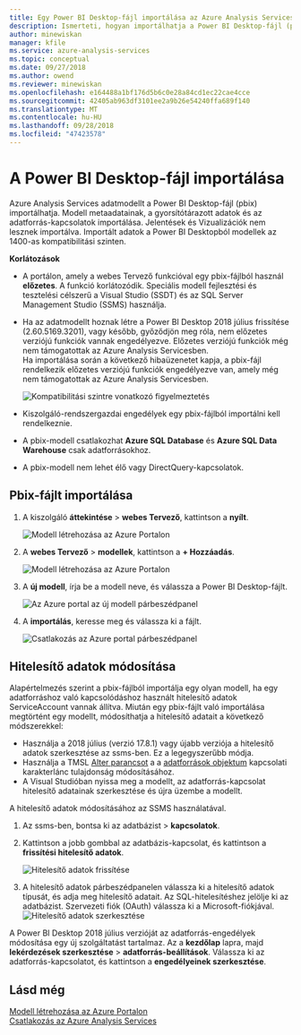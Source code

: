 ```yaml
---
title: Egy Power BI Desktop-fájl importálása az Azure Analysis Services |} A Microsoft Docs
description: Ismerteti, hogyan importálhatja a Power BI Desktop-fájl (pbix) Azure portal használatával.
author: minewiskan
manager: kfile
ms.service: azure-analysis-services
ms.topic: conceptual
ms.date: 09/27/2018
ms.author: owend
ms.reviewer: minewiskan
ms.openlocfilehash: e164488a1bf176d5b6c0e28a84cd1ec22cae4cce
ms.sourcegitcommit: 42405ab963df3101ee2a9b26e54240ffa689f140
ms.translationtype: MT
ms.contentlocale: hu-HU
ms.lasthandoff: 09/28/2018
ms.locfileid: "47423578"
---
```

# <a name="import-a-power-bi-desktop-file"></a>A Power BI Desktop-fájl importálása

Azure Analysis Services adatmodellt a Power BI Desktop-fájl (pbix) importálhatja. Modell metaadatainak, a gyorsítótárazott adatok és az adatforrás-kapcsolatok importálása. Jelentések és Vizualizációk nem lesznek importálva. Importált adatok a Power BI Desktopból modellek az 1400-as kompatibilitási szinten.

**Korlátozások**   

- A portálon, amely a webes Tervező funkcióval egy pbix-fájlból használ **előzetes**. A funkció korlátozódik. Speciális modell fejlesztési és tesztelési célszerű a Visual Studio (SSDT) és az SQL Server Management Studio (SSMS) használja.
- Ha az adatmodellt hoznak létre a Power BI Desktop 2018 július frissítése (2.60.5169.3201), vagy később, győződjön meg róla, nem előzetes verziójú funkciók vannak engedélyezve. Előzetes verziójú funkciók még nem támogatottak az Azure Analysis Servicesben.  
Ha importálása során a következő hibaüzenetet kapja, a pbix-fájl rendelkezik előzetes verziójú funkciók engedélyezve van, amely még nem támogatottak az Azure Analysis Servicesben.

    ![Kompatibilitási szintre vonatkozó figyelmeztetés](./media/analysis-services-import-pbix/aas-import-pbix-cl-warning.png)   
- Kiszolgáló-rendszergazdai engedélyek egy pbix-fájlból importálni kell rendelkeznie.
- A pbix-modell csatlakozhat **Azure SQL Database** és **Azure SQL Data Warehouse** csak adatforrásokhoz.
- A pbix-modell nem lehet élő vagy DirectQuery-kapcsolatok. 


## <a name="to-import-from-pbix"></a>Pbix-fájlt importálása

1. A kiszolgáló **áttekintése** > **webes Tervező**, kattintson a **nyílt**.

    ![Modell létrehozása az Azure Portalon](./media/analysis-services-create-model-portal/aas-create-portal-overview-wd.png)

2. A **webes Tervező** > **modellek**, kattintson a **+ Hozzáadás**.

    ![Modell létrehozása az Azure Portalon](./media/analysis-services-create-model-portal/aas-create-portal-models.png)

3. A **új modell**, írja be a modell neve, és válassza a Power BI Desktop-fájlt.

    ![Az Azure portal az új modell párbeszédpanel](./media/analysis-services-import-pbix/aas-import-pbix-new-model.png)

4. A **importálás**, keresse meg és válassza ki a fájlt.

     ![Csatlakozás az Azure portal párbeszédpanel](./media/analysis-services-import-pbix/aas-import-pbix-select-file.png)

## <a name="change-credentials"></a>Hitelesítő adatok módosítása

Alapértelmezés szerint a pbix-fájlból importálja egy olyan modell, ha egy adatforráshoz való kapcsolódáshoz használt hitelesítő adatok ServiceAccount vannak állítva. Miután egy pbix-fájlt való importálása megtörtént egy modellt, módosíthatja a hitelesítő adatait a következő módszerekkel:

- Használja a 2018 július (verzió 17.8.1) vagy újabb verziója a hitelesítő adatok szerkesztése az ssms-ben. Ez a legegyszerűbb módja.
- Használja a TMSL [Alter parancsot](https://docs.microsoft.com/sql/analysis-services/tabular-models-scripting-language-commands/alter-command-tmsl) a a [adatforrások objektum](https://docs.microsoft.com/sql/analysis-services/tabular-models-scripting-language-objects/datasources-object-tmsl) kapcsolati karakterlánc tulajdonság módosításához. 
- A Visual Studióban nyissa meg a modellt, az adatforrás-kapcsolat hitelesítő adatainak szerkesztése és újra üzembe a modellt.

A hitelesítő adatok módosításához az SSMS használatával. 

1. Az ssms-ben, bontsa ki az adatbázist > **kapcsolatok**. 
2. Kattintson a jobb gombbal az adatbázis-kapcsolat, és kattintson a **frissítési hitelesítő adatok**. 

    ![Hitelesítő adatok frissítése](./media/analysis-services-import-pbix/aas-import-pbix-creds.png)

3. A hitelesítő adatok párbeszédpanelen válassza ki a hitelesítő adatok típusát, és adja meg hitelesítő adatait. Az SQL-hitelesítéshez jelölje ki az adatbázist. Szervezeti fiók (OAuth) válassza ki a Microsoft-fiókjával.
    ![Hitelesítő adatok szerkesztése](./media/analysis-services-import-pbix/aas-import-pbix-edit-creds.png)

A Power BI Desktop 2018 július verzióját az adatforrás-engedélyek módosítása egy új szolgáltatást tartalmaz. Az a **kezdőlap** lapra, majd **lekérdezések szerkesztése**  > **adatforrás-beállítások**. Válassza ki az adatforrás-kapcsolatot, és kattintson a **engedélyeinek szerkesztése**.


## <a name="see-also"></a>Lásd még

[Modell létrehozása az Azure Portalon](analysis-services-create-model-portal.md)   
[Csatlakozás az Azure Analysis Services](analysis-services-connect.md)  
